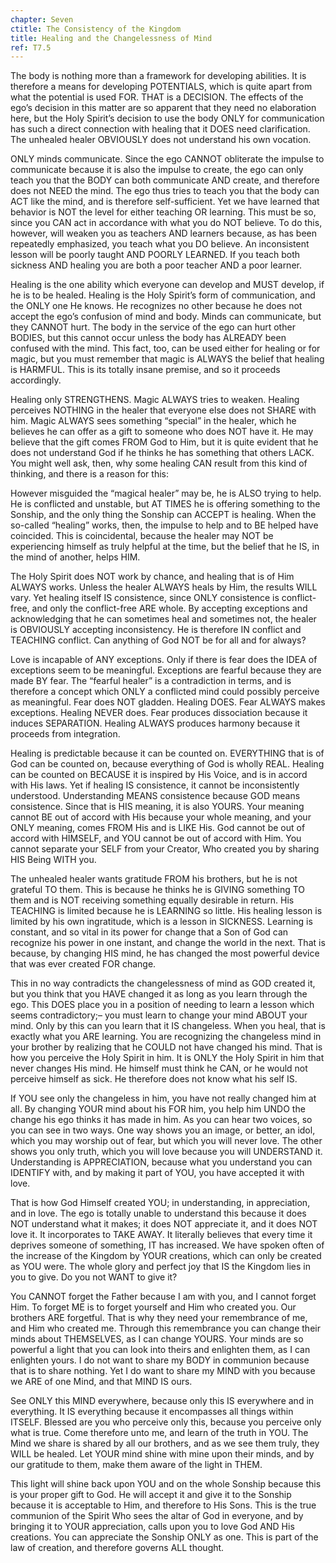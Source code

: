 ```yaml
---
chapter: Seven
ctitle: The Consistency of the Kingdom
title: Healing and the Changelessness of Mind
ref: T7.5
---
```


The body is nothing more than a framework for developing abilities. It
is therefore a means for developing POTENTIALS, which is quite apart
from what the potential is used FOR. THAT is a DECISION. The effects of
the ego’s decision in this matter are so apparent that they need no
elaboration here, but the Holy Spirit’s decision to use the body ONLY
for communication has such a direct connection with healing that it DOES
need clarification. The unhealed healer OBVIOUSLY does not understand
his own vocation.

ONLY minds communicate. Since the ego CANNOT obliterate the impulse to
communicate because it is also the impulse to create, the ego can only
teach you that the BODY can both communicate AND create, and therefore
does not NEED the mind. The ego thus tries to teach you that the body
can ACT like the mind, and is therefore self-sufficient. Yet we have
learned that behavior is NOT the level for either teaching OR learning.
This must be so, since you CAN act in accordance with what you do NOT
believe. To do this, however, will weaken you as teachers AND learners
because, as has been repeatedly emphasized, you teach what you DO
believe. An inconsistent lesson will be poorly taught AND POORLY
LEARNED. If you teach both sickness AND healing you are both a poor
teacher AND a poor learner.

Healing is the one ability which everyone can develop and MUST develop,
if he is to be healed. Healing is the Holy Spirit’s form of
communication, and the ONLY one He knows. He recognizes no other because
he does not accept the ego’s confusion of mind and body. Minds can
communicate, but they CANNOT hurt. The body in the service of the ego can
hurt other BODIES, but this cannot occur unless the body has ALREADY
been confused with the mind. This fact, too, can be used either for
healing or for magic, but you must remember that magic is ALWAYS the
belief that healing is HARMFUL. This is its totally insane premise, and
so it proceeds accordingly.

Healing only STRENGTHENS. Magic ALWAYS tries to weaken. Healing
perceives NOTHING in the healer that everyone else does not SHARE with
him. Magic ALWAYS sees something “special” in the healer, which he
believes he can offer as a gift to someone who does NOT have it. He may
believe that the gift comes FROM God to Him, but it is quite evident
that he does not understand God if he thinks he has something that
others LACK. You might well ask, then, why some healing CAN result from
this kind of thinking, and there is a reason for this:

However misguided the “magical healer” may be, he is ALSO trying to
help. He is conflicted and unstable, but AT TIMES he is offering
something to the Sonship, and the only thing the Sonship can ACCEPT is
healing. When the so-called “healing” works, then, the impulse to help
and to BE helped have coincided. This is coincidental, because the
healer may NOT be experiencing himself as truly helpful at the time, but
the belief that he IS, in the mind of another, helps HIM.

The Holy Spirit does NOT work by chance, and healing that is of Him
ALWAYS works. Unless the healer ALWAYS heals by Him, the results WILL
vary. Yet healing itself IS consistence, since ONLY consistence is
conflict-free, and only the conflict-free ARE whole. By accepting
exceptions and acknowledging that he can sometimes heal and sometimes
not, the healer is OBVIOUSLY accepting inconsistency. He is therefore IN
conflict and TEACHING conflict. Can anything of God NOT be for all and
for always?

Love is incapable of ANY exceptions. Only if there is fear does the IDEA
of exceptions seem to be meaningful. Exceptions are fearful because they
are made BY fear. The “fearful healer” is a contradiction in terms, and
is therefore a concept which ONLY a conflicted mind could possibly
perceive as meaningful. Fear does NOT gladden. Healing DOES. Fear ALWAYS
makes exceptions. Healing NEVER does. Fear produces dissociation because
it induces SEPARATION. Healing ALWAYS produces harmony because it
proceeds from integration.

Healing is predictable because it can be counted on. EVERYTHING that is
of God can be counted on, because everything
of God is wholly REAL. Healing can be counted on BECAUSE it is inspired
by His Voice, and is in accord with His laws. Yet if healing IS
consistence, it cannot be inconsistently understood. Understanding MEANS
consistence because GOD means consistence. Since that is HIS meaning, it
is also YOURS. Your meaning cannot BE out of accord with His because
your whole meaning, and your ONLY meaning, comes FROM His and is LIKE
His. God cannot be out of accord with HIMSELF, and YOU cannot be out of
accord with Him. You cannot separate your SELF from your Creator, Who
created you by sharing HIS Being WITH you.

The unhealed healer wants gratitude FROM his brothers, but he is not
grateful TO them. This is because he thinks he is GIVING something TO
them and is NOT receiving something equally desirable in return. His
TEACHING is limited because he is LEARNING so little. His healing lesson
is limited by his own ingratitude, which is a lesson in SICKNESS.
Learning is constant, and so vital in its power for change that a Son of
God can recognize his power in one instant, and change the world in the
next. That is because, by changing HIS mind, he has changed the most
powerful device that was ever created FOR change.

This in no way contradicts the changelessness of mind as GOD created it,
but you think that you HAVE changed it as long as you learn through the
ego. This DOES place you in a position of needing to learn a lesson which
seems contradictory;– you must learn to change your mind ABOUT your
mind. Only by this can you learn that it IS changeless. When you heal,
that is exactly what you ARE learning. You are recognizing the changeless
mind in your brother by realizing that he COULD not have changed his
mind. That is how you perceive the Holy Spirit in him. It is ONLY the
Holy Spirit in him that never changes His mind. He himself must think he
CAN, or he would not perceive himself as sick. He therefore does not
know what his self IS.

If YOU see only the changeless in him, you have not really changed him
at all. By changing YOUR mind about his FOR him, you help him UNDO the
change his ego thinks it has made in him. As you can hear two voices, so
you can see in two ways. One way shows you an image, or better, an idol,
which you may worship out
of fear, but which you will never love. The other shows you only truth,
which you will love because you will UNDERSTAND it. Understanding is
APPRECIATION, because what you understand you can IDENTIFY with, and by
making it part of YOU, you have accepted it with love.

That is how God Himself created YOU; in understanding, in appreciation,
and in love. The ego is totally unable to understand this because it does
NOT understand what it makes; it does NOT appreciate it, and it does NOT
love it. It incorporates to TAKE AWAY. It literally believes that every
time it deprives someone of something, IT has increased. We have spoken
often of the increase of the Kingdom by YOUR creations, which can only
be created as YOU were. The whole glory and perfect joy that IS the
Kingdom lies in you to give. Do you not WANT to give it?

You CANNOT forget the Father because I am with you, and I cannot forget
Him. To forget ME is to forget yourself and Him who created you. Our
brothers ARE forgetful. That is why they need your remembrance of me, and
Him who created me. Through this remembrance you can change their minds
about THEMSELVES, as I can change YOURS. Your minds are so powerful a
light that you can look into theirs and enlighten them, as I can
enlighten yours. I do not want to share my BODY in communion because
that is to share nothing. Yet I do want to share my MIND with you because
we ARE of one Mind, and that MIND IS ours.

See ONLY this MIND everywhere, because only this IS everywhere and in
everything. It IS everything because it encompasses all things within
ITSELF. Blessed are you who perceive only this, because you perceive
only what is true. Come therefore unto me, and learn of the truth in
YOU. The Mind we share is shared by all our brothers, and as we see them
truly, they WILL be healed. Let YOUR mind shine with mine upon their
minds, and by our gratitude to them, make them aware of the light in
THEM.

This light will shine back upon YOU and on the whole Sonship because
this is your proper gift to God. He will accept it and give it to the
Sonship because it is acceptable to Him, and therefore to His Sons. This
is the true communion of the Spirit Who sees the altar of God in
everyone, and by bringing it to YOUR appreciation, calls
upon you to love God AND His creations. You can appreciate the Sonship
ONLY as one. This is part of the law of creation, and therefore governs
ALL thought.

